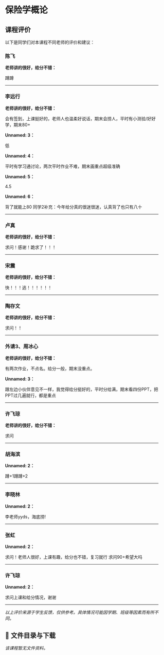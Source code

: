 # 保险学概论

## 课程评价

以下是同学们对本课程不同老师的评价和建议：

### 陈飞

**老师讲的很好，给分不错：**

蹲蹲

---

### 李远行

**老师讲的很好，给分不错：**

会有签到，上课挺好的，老师人也温柔好说话，期末会捞人，平时有小测验/好好学，期末80+

**Unnamed: 3：**

低

**Unnamed: 4：**

平时有学习通讨论，两次平时作业不难，期末画重点超级准确

**Unnamed: 5：**

4.5

**Unnamed: 6：**

背了就能上80     同学2补充：今年给分真的很迷很迷，认真背了也只有八十

---

### 卢真

**老师讲的很好，给分不错：**

求问！感谢！跪求了！！！

---

### 宋震

**老师讲的很好，给分不错：**

快！！！逃！！！！！！

---

### 陶存文

**老师讲的很好，给分不错：**

求问！！

---

### 外请3、周冰心

**老师讲的很好，给分不错：**

有两次作业，不点名。给分一般，期末没重点。

**Unnamed: 3：**

跟左边小伙伴意见不一样，我觉得给分挺好的，平时分给满，期末看四份PPT，把PPT过几遍就行，都是重点

---

### 许飞琼

**老师讲的很好，给分不错：**

求问

---

### 胡海滨

**Unnamed: 2：**

蹲+1蹲蹲+2

---

### 李晓林

**Unnamed: 2：**

李老师yyds，海底捞!

---

### 张虹

**Unnamed: 2：**

求问！老师人很好，上课有趣，给分也不错，复习就行   求问90+希望大吗

---

### 许飞琼

**Unnamed: 2：**

求问上课和给分情况，谢谢

---

*以上评价来源于学生反馈，仅供参考。具体情况可能因学期、班级等因素而有所不同。*
## 📄 文件目录与下载

_该课程暂无文件资料。_
